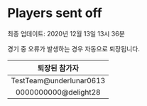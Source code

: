 # Players sent off
최종 업데이트: 2020년 12월 13일 13시 36분


경기 중 오류가 발생하는 경우 자동으로 퇴장됩니다.


| 퇴장된 참가자 |
|:---:|
| TestTeam@underlunar0613 |
| 0000000000@delight28 |